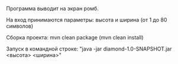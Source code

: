 Программа выводит на экран ромб.

На вход принимаются параметры: высота и ширина (от 1 до 80 символов)

Сборка проекта: mvn clean package (mvn clean install)

Запуск в командной строке: "java -jar diamond-1.0-SNAPSHOT.jar <высота> <ширина>"